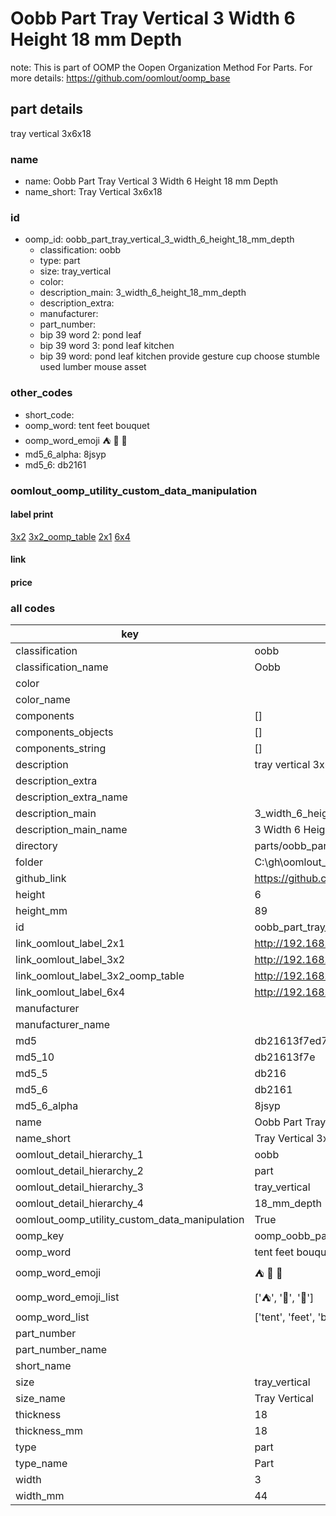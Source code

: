 # Oobb Part Tray Vertical 3 Width 6 Height 18 mm Depth  

note: This is part of OOMP the Oopen Organization Method For Parts. For more details: https://github.com/oomlout/oomp_base

##  part details
  



tray vertical 3x6x18



### name
* name: Oobb Part Tray Vertical 3 Width 6 Height 18 mm Depth
* name_short: Tray Vertical 3x6x18 
### id
* oomp_id: oobb_part_tray_vertical_3_width_6_height_18_mm_depth
  * classification: oobb
  * type: part
  * size: tray_vertical
  * color: 
  * description_main: 3_width_6_height_18_mm_depth
  * description_extra: 
  * manufacturer: 
  * part_number: 
  * bip 39 word 2: pond leaf
  * bip 39 word 3: pond leaf kitchen
  * bip 39 word: pond leaf kitchen provide gesture cup choose stumble used lumber mouse asset

### other_codes
* short_code: 
* oomp_word: tent feet bouquet
* oomp_word_emoji :tent: :feet: :bouquet:
* md5_6_alpha: 8jsyp
* md5_6: db2161






### oomlout_oomp_utility_custom_data_manipulation
#### label print
[3x2](http://192.168.1.245:1112/?label=oomp%208jsyp)
[3x2_oomp_table](http://192.168.1.108:1112/?label=oomp%208jsyp)
[2x1](http://192.168.1.242:1112/?label=oomp%208jsyp)
[6x4](http://192.168.1.55:1112/?label=oomp%208jsyp)    

#### link

                              

#### price







### all codes 
| key | value |  
| --- | --- |  
| classification | oobb |  
| classification_name | Oobb |  
| color |  |  
| color_name |  |  
| components | [] |  
| components_objects | [] |  
| components_string | [] |  
| description | tray vertical 3x6x18 |  
| description_extra |  |  
| description_extra_name |  |  
| description_main | 3_width_6_height_18_mm_depth |  
| description_main_name | 3 Width 6 Height 18 mm Depth |  
| directory | parts/oobb_part_tray_vertical_3_width_6_height_18_mm_depth |  
| folder | C:\gh\oomlout_oobb_version_4_generated_parts\parts\oobb_part_tray_vertical_3_width_6_height_18_mm_depth |  
| github_link | https://github.com/oomlout/oomlout_oomp_part_src/tree/main/parts/oobb_part_tray_vertical_3_width_6_height_18_mm_depth |  
| height | 6 |  
| height_mm | 89 |  
| id | oobb_part_tray_vertical_3_width_6_height_18_mm_depth |  
| link_oomlout_label_2x1 | http://192.168.1.242:1112/?label=oomp%208jsyp |  
| link_oomlout_label_3x2 | http://192.168.1.245:1112/?label=oomp%208jsyp |  
| link_oomlout_label_3x2_oomp_table | http://192.168.1.108:1112/?label=oomp%208jsyp |  
| link_oomlout_label_6x4 | http://192.168.1.55:1112/?label=oomp%208jsyp |  
| manufacturer |  |  
| manufacturer_name |  |  
| md5 | db21613f7ed7a508d6b0bacef61fad3e |  
| md5_10 | db21613f7e |  
| md5_5 | db216 |  
| md5_6 | db2161 |  
| md5_6_alpha | 8jsyp |  
| name | Oobb Part Tray Vertical 3 Width 6 Height 18 mm Depth |  
| name_short | Tray Vertical 3x6x18  |  
| oomlout_detail_hierarchy_1 | oobb |  
| oomlout_detail_hierarchy_2 | part |  
| oomlout_detail_hierarchy_3 | tray_vertical |  
| oomlout_detail_hierarchy_4 | 18_mm_depth |  
| oomlout_oomp_utility_custom_data_manipulation | True |  
| oomp_key | oomp_oobb_part_tray_vertical_3_width_6_height_18_mm_depth |  
| oomp_word | tent feet bouquet |  
| oomp_word_emoji | :tent: :feet: :bouquet: |  
| oomp_word_emoji_list | [':tent:', ':feet:', ':bouquet:'] |  
| oomp_word_list | ['tent', 'feet', 'bouquet'] |  
| part_number |  |  
| part_number_name |  |  
| short_name |  |  
| size | tray_vertical |  
| size_name | Tray Vertical |  
| thickness | 18 |  
| thickness_mm | 18 |  
| type | part |  
| type_name | Part |  
| width | 3 |  
| width_mm | 44 |  
